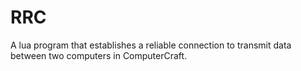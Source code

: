 # RRC
A lua program that establishes a reliable connection to transmit data between two computers in ComputerCraft.
